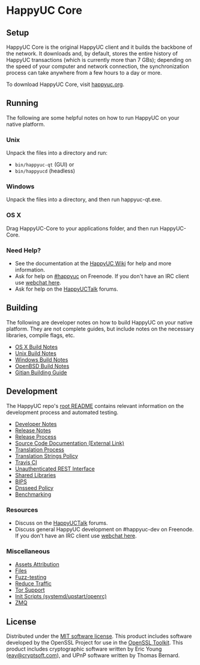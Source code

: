 HappyUC Core
=============

Setup
---------------------
HappyUC Core is the original HappyUC client and it builds the backbone of the network. It downloads and, by default, stores the entire history of HappyUC transactions (which is currently more than 7 GBs); depending on the speed of your computer and network connection, the synchronization process can take anywhere from a few hours to a day or more.

To download HappyUC Core, visit [happyuc.org](https://happyuc.org).

Running
---------------------
The following are some helpful notes on how to run HappyUC on your native platform.

### Unix

Unpack the files into a directory and run:

- `bin/happyuc-qt` (GUI) or
- `bin/happyucd` (headless)

### Windows

Unpack the files into a directory, and then run happyuc-qt.exe.

### OS X

Drag HappyUC-Core to your applications folder, and then run HappyUC-Core.

### Need Help?

* See the documentation at the [HappyUC Wiki](https://happyuc.info/)
for help and more information.
* Ask for help on [#happyuc](http://webchat.freenode.net?channels=happyuc) on Freenode. If you don't have an IRC client use [webchat here](http://webchat.freenode.net?channels=happyuc).
* Ask for help on the [HappyUCTalk](https://happyuctalk.io/) forums.

Building
---------------------
The following are developer notes on how to build HappyUC on your native platform. They are not complete guides, but include notes on the necessary libraries, compile flags, etc.

- [OS X Build Notes](build-osx.md)
- [Unix Build Notes](build-unix.md)
- [Windows Build Notes](build-windows.md)
- [OpenBSD Build Notes](build-openbsd.md)
- [Gitian Building Guide](gitian-building.md)

Development
---------------------
The HappyUC repo's [root README](/README.md) contains relevant information on the development process and automated testing.

- [Developer Notes](developer-notes.md)
- [Release Notes](release-notes.md)
- [Release Process](release-process.md)
- [Source Code Documentation (External Link)](https://dev.visucore.com/happyuc/doxygen/)
- [Translation Process](translation_process.md)
- [Translation Strings Policy](translation_strings_policy.md)
- [Travis CI](travis-ci.md)
- [Unauthenticated REST Interface](REST-interface.md)
- [Shared Libraries](shared-libraries.md)
- [BIPS](bips.md)
- [Dnsseed Policy](dnsseed-policy.md)
- [Benchmarking](benchmarking.md)

### Resources
* Discuss on the [HappyUCTalk](https://happyuctalk.io/) forums.
* Discuss general HappyUC development on #happyuc-dev on Freenode. If you don't have an IRC client use [webchat here](http://webchat.freenode.net/?channels=happyuc-dev).

### Miscellaneous
- [Assets Attribution](assets-attribution.md)
- [Files](files.md)
- [Fuzz-testing](fuzzing.md)
- [Reduce Traffic](reduce-traffic.md)
- [Tor Support](tor.md)
- [Init Scripts (systemd/upstart/openrc)](init.md)
- [ZMQ](zmq.md)

License
---------------------
Distributed under the [MIT software license](/COPYING).
This product includes software developed by the OpenSSL Project for use in the [OpenSSL Toolkit](https://www.openssl.org/). This product includes
cryptographic software written by Eric Young ([eay@cryptsoft.com](mailto:eay@cryptsoft.com)), and UPnP software written by Thomas Bernard.
